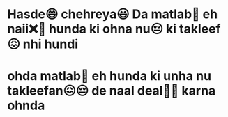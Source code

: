 # Hasde😄 chehreya😃 Da matlab🤔 eh naii❌🚫 hunda ki ohna nu😔 ki takleef😖 nhi hundi
# ohda matlab🤔 eh hunda ki unha nu takleefan😖😔 de naal deal🤝💼 karna ohnda
